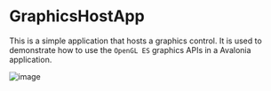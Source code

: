 # GraphicsHostApp

This is a simple application that hosts a graphics control. It is used to demonstrate how to use the `OpenGL ES` graphics APIs in a Avalonia application.

![image](https://github.com/qian-o/GraphicsHostApp/assets/84434846/653539fc-fd83-40ac-8595-f3b2f97bbf2f)
